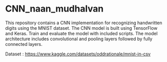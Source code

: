 # CNN_naan_mudhalvan
This repository contains a CNN implementation for recognizing handwritten digits using the MNIST dataset. The CNN model is built using TensorFlow and Keras. Train and evaluate the model with included scripts. The model architecture includes convolutional and pooling layers followed by fully connected layers.

Dataset : https://www.kaggle.com/datasets/oddrationale/mnist-in-csv
